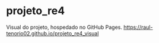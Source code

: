 # projeto_re4
Visual do projeto, hospedado no GitHub Pages.
https://raul-tenorio02.github.io/projeto_re4_visual

